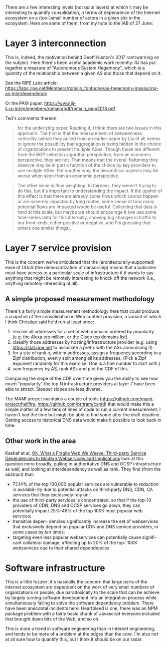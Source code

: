 There are a few interesting levels (not quite layers) at which it may be interesting to quantify consolidation, n terms of dependence of the Internet ecosystem on a (too-)small number of actors in a given slot in the ecosystem. Here are some of them, from my note to the IAB of 27 June:

Layer 3 interconnection
=======================

This is, indeed, the motivation behind Geoff Huston's 2017 rant/warning on the subject. Here there's been useful academic work recently: IIJ has put together a measure of "Autonomous System Hegemony", which is a quantity of the relationship between a given AS and those that depend on it. 

See the RIPE Labs article: https://labs.ripe.net/Members/romain_fontugne/as-hegemony-measuring-as-interdependence

Or the PAM paper: https://www.iij-ii.co.jp/en/members/romain/pdf/romain_pam2018.pdf

Ted's comments thereon

> for the underlying paper.  Reading it, I think there are two issues in this approach.  The first is that the measurement of betweenness centrality (which they pulled from an earlier paper by Liu et al) seems to ignore the possibility that aggregation is being hidden in the choice of organizations to present multiple ASes.  Though those are different from the BGP selection algorithm perspective, from an economic perspective, they are not.  That means that the overall flattening they observe may be in part a function of the choice by key providers to use multiple ASes.  Put another way, the hierarchical aspects may be worse when seen from an economic perspective.

> The other issue is flow weighting.  In fairness, they weren't trying to do this, but it's important to understanding the impact.  If the upshot of this effect is that there are already some flows which cannot happen or are severely impacted by long routes, some sense of how many potential flows are impacted would be useful.  Collecting that data is hard at this scale, but maybe we should encourage it (we use some time-series data for this internally, showing big changes in traffic to our front-ends, either positive or negative, and I'm guessing that others doe similar things).


Layer 7 service provision
=========================

This is the concern we've articulated that the (architecturally-supported) ease of DDoS (the democratization of censorship) means that a publisher must have access to a particular scale of infrastructure if it wants to say anything that might be remotely interesting to knock off the network (i.e., anything remotely interesting at all).

A simple proposed measurement methodology
-----------------------------------------

There's a fairly simple measurement methodology here that could produce a snapshot of the consolidation in Web content provision, a variant of which I think Christian said he'd run at least once:

1. resolve all addresses for a set of web domains ordered by popularity (e.g. the Alexa top million, or the Cisco top domains list)
2. classify those addresses by hosting/infrastructure provider (e.g. using https://stat.ripe.net to associate a prefix with the ASs announcing it).
3. for a site of rank n, with m addresses, assign a frequency according to a Zipf distribution, evenly split among all its addresses. (Pick a Zipf exponent randomly for this exercise. One is a fine number to start with.)
4. sum frequency by AS, rank ASs and plot the CDF of this.

Comparing the slope of the CDF over time gives you the ability to see how much "popularity" the top N infrastructure providers at layer 7 have been able to attract. Steeper slopes are less diverse.

The MAMI project maintains a couple of tools (https://github.com/mami-project/hellfire, https://github.com/britram/canid) that would make this a simple matter of a few tens of lines of code to run a current measurement; I haven't had the time but might be able to find some after the draft deadline. Getting access to historical DNS data would make it possible to look back in time.

Other work in the area
----------------------

Kashaf et al, [Oh, What a Fragile Web We Weave: Third-party Service Dependencies In
Modern Webservices and Implications](https://arxiv.org/pdf/1806.08420.pdf) look at this question more broadly, pulling in authoritative DNS and OCSP infrastructure as well, and looking at interdependency as well as rank. They find (from the abstract) that:

- 73.14% of the top 100,000
popular services are vulnerable to reduction in availabil-
ity  due  to  potential  attacks  on  third-party  DNS,  CDN,
CA  services  that  they  exclusively  rely  on; 
- the  use
of  third-party  services  is  concentrated,  so  that  if  the
top-10 providers of CDN, DNS and OCSP services go
down, they can potentially impact 25%-46% of the top
100K most popular web services;
- transitive depen-
dencies significantly increase the set of webservices that
exclusively  depend  on  popular  CDN  and  DNS  service
providers, in some cases by ten times;
- targeting even
less  popular  webservices  can  potentially  cause  signifi-
cant  collateral  damage,  affecting  up to  20%  of  the  top-
100K  webservices  due  to  their  shared  dependencies

Software infrastructure 
=======================

This is a little fuzzier; it's basically the concern that large parts of the Internet ecosystem are dependent on the work of very small numbers of organizations or people, due paradoxically to the scale that can be achieve by largely turning software development into an integration process while simultaneously failing to solve the software dependency problem. There have been anecdotal incidents here: Heartbleed is one, there was an NPM package problem with a fairly basic chunk of Javascript everyone included that brought down bits of the Web, and so on.

This is more a trend in software engineering than in Internet engineering, and tends to be more of a problem at the edges than the core. I'm also not at all sure how to quantify this, but I think it should be on our radar.

